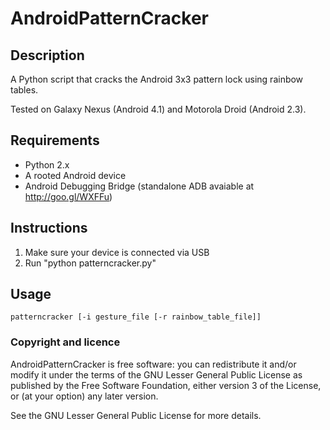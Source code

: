 AndroidPatternCracker
=====================

## Description
A Python script that cracks the Android 3x3 pattern lock using rainbow tables. 

Tested on Galaxy Nexus (Android 4.1) and Motorola Droid (Android 2.3).

## Requirements
* Python 2.x
* A rooted Android device
* Android Debugging Bridge (standalone ADB avaiable at http://goo.gl/WXFFu)

## Instructions
1. Make sure your device is connected via USB
2. Run "python patterncracker.py"

## Usage
```patterncracker [-i gesture_file [-r rainbow_table_file]]```

### Copyright and licence
AndroidPatternCracker is free software: you can redistribute it and/or modify it under the terms of the GNU Lesser General Public License as published by the Free Software Foundation, either version 3 of the License, or (at your option) any later version.

See the GNU Lesser General Public License for more details.